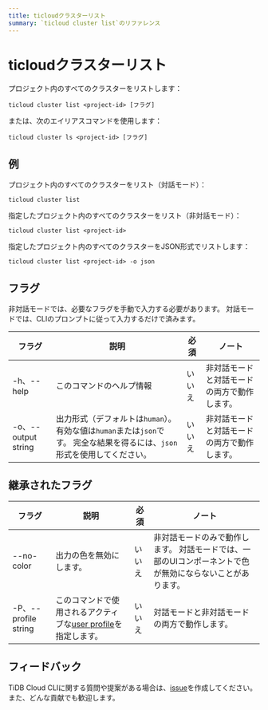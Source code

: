 ```yaml
---
title: ticloudクラスターリスト
summary: `ticloud cluster list`のリファレンス
---
```


# ticloudクラスターリスト

プロジェクト内のすべてのクラスターをリストします：

```shell
ticloud cluster list <project-id> [フラグ]
```

または、次のエイリアスコマンドを使用します：

```shell
ticloud cluster ls <project-id> [フラグ]
```

## 例

プロジェクト内のすべてのクラスターをリスト（対話モード）：

```shell
ticloud cluster list
```

指定したプロジェクト内のすべてのクラスターをリスト（非対話モード）：

```shell
ticloud cluster list <project-id>
```

指定したプロジェクト内のすべてのクラスターをJSON形式でリストします：

```shell
ticloud cluster list <project-id> -o json
```

## フラグ

非対話モードでは、必要なフラグを手動で入力する必要があります。 対話モードでは、CLIのプロンプトに従って入力するだけで済みます。

| フラグ                 | 説明                                                                                                | 必須     | ノート                                             |
|-----------------------|------------------------------------------------------------------------------------------------------|------------|------------------------------------------------------|
| -h、--help           | このコマンドのヘルプ情報                                                                                  | いいえ     | 非対話モードと対話モードの両方で動作します。 |
| -o、--output string | 出力形式（デフォルトは`human`）。 有効な値は`human`または`json`です。 完全な結果を得るには、`json`形式を使用してください。 | いいえ     | 非対話モードと対話モードの両方で動作します。 |

## 継承されたフラグ

| フラグ                 | 説明                                                                                      | 必須     | ノート                                                                                                                          |
|-----------------------|-------------------------------------------------------------------------------------------|------------|--------------------------------------------------------------------------------------------------------------------------------|
| --no-color            | 出力の色を無効にします。                                                                       | いいえ     | 非対話モードのみで動作します。 対話モードでは、一部のUIコンポーネントで色が無効にならないことがあります。 |
| -P、--profile string | このコマンドで使用されるアクティブな[user profile](/tidb-cloud/cli-reference.md#user-profile)を指定します。 | いいえ     | 対話モードと非対話モードの両方で動作します。                                                                       |

## フィードバック

TiDB Cloud CLIに関する質問や提案がある場合は、[issue](https://github.com/tidbcloud/tidbcloud-cli/issues/new/choose)を作成してください。 また、どんな貢献でも歓迎します。